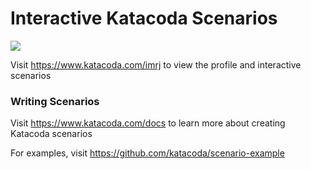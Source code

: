 # Interactive Katacoda Scenarios

[![](http://shields.katacoda.com/katacoda/imrj/count.svg)](https://www.katacoda.com/imrj "Get your profile on Katacoda.com")

Visit https://www.katacoda.com/imrj to view the profile and interactive scenarios

### Writing Scenarios
Visit https://www.katacoda.com/docs to learn more about creating Katacoda scenarios

For examples, visit https://github.com/katacoda/scenario-example
